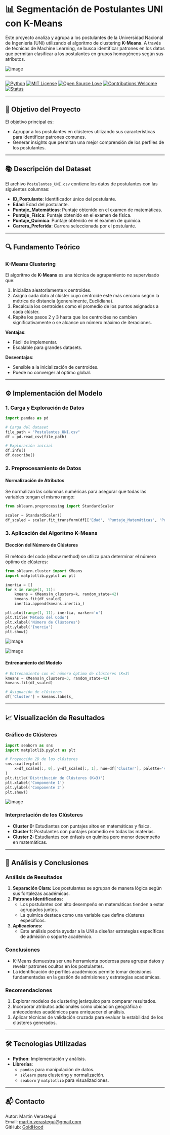 
# 📊 **Segmentación de Postulantes UNI con K-Means**

Este proyecto analiza y agrupa a los postulantes de la Universidad Nacional de Ingeniería (UNI) utilizando el algoritmo de clustering **K-Means**. A través de técnicas de Machine Learning, se busca identificar patrones en los datos que permitan clasificar a los postulantes en grupos homogéneos según sus atributos.

![image](https://github.com/user-attachments/assets/fea9e86e-cd6b-464f-b99c-38ec9220c6e6)

---

[![Python](https://img.shields.io/badge/Python-3.9+-blue.svg?style=for-the-badge&logo=python)](https://www.python.org/)
[![MIT License](https://img.shields.io/badge/License-MIT-green.svg?style=for-the-badge)](LICENSE)
[![Open Source Love](https://img.shields.io/badge/Open%20Source-%E2%9D%A4-red.svg?style=for-the-badge)]()
[![Contributions Welcome](https://img.shields.io/badge/Contributions-Welcome-brightgreen.svg?style=for-the-badge&logo=github)]()
[![Status](https://img.shields.io/badge/Status-Active-success.svg?style=for-the-badge)]()

---

## 📌 **Objetivo del Proyecto**

El objetivo principal es:

- Agrupar a los postulantes en clústeres utilizando sus características para identificar patrones comunes.
- Generar insights que permitan una mejor comprensión de los perfiles de los postulantes.

---

## 📚 **Descripción del Dataset**

El archivo `Postulantes_UNI.csv` contiene los datos de postulantes con las siguientes columnas:

- **ID_Postulante**: Identificador único del postulante.
- **Edad**: Edad del postulante.
- **Puntaje_Matemáticas**: Puntaje obtenido en el examen de matemáticas.
- **Puntaje_Física**: Puntaje obtenido en el examen de física.
- **Puntaje_Química**: Puntaje obtenido en el examen de química.
- **Carrera_Preferida**: Carrera seleccionada por el postulante.

---

## 🔍 **Fundamento Teórico**

### K-Means Clustering

El algoritmo de **K-Means** es una técnica de agrupamiento no supervisado que:

1. Inicializa aleatoriamente `K` centroides.
2. Asigna cada dato al clúster cuyo centroide esté más cercano según la métrica de distancia (generalmente, Euclidiana).
3. Recalcula los centroides como el promedio de los puntos asignados a cada clúster.
4. Repite los pasos 2 y 3 hasta que los centroides no cambien significativamente o se alcance un número máximo de iteraciones.

**Ventajas**:
- Fácil de implementar.
- Escalable para grandes datasets.

**Desventajas**:
- Sensible a la inicialización de centroides.
- Puede no converger al óptimo global.

---

## ⚙️ **Implementación del Modelo**

### 1. Carga y Exploración de Datos

```python
import pandas as pd

# Carga del dataset
file_path = "Postulantes_UNI.csv"
df = pd.read_csv(file_path)

# Exploración inicial
df.info()
df.describe()
```

### 2. Preprocesamiento de Datos

#### Normalización de Atributos
Se normalizan las columnas numéricas para asegurar que todas las variables tengan el mismo rango:

```python
from sklearn.preprocessing import StandardScaler

scaler = StandardScaler()
df_scaled = scaler.fit_transform(df[['Edad', 'Puntaje_Matemáticas', 'Puntaje_Física', 'Puntaje_Química']])
```

### 3. Aplicación del Algoritmo K-Means

#### Elección del Número de Clústeres
El método del codo (elbow method) se utiliza para determinar el número óptimo de clústeres:

```python
from sklearn.cluster import KMeans
import matplotlib.pyplot as plt

inertia = []
for k in range(1, 11):
    kmeans = KMeans(n_clusters=k, random_state=42)
    kmeans.fit(df_scaled)
    inertia.append(kmeans.inertia_)

plt.plot(range(1, 11), inertia, marker='o')
plt.title('Método del Codo')
plt.xlabel('Número de Clústeres')
plt.ylabel('Inercia')
plt.show()
```

![image](https://github.com/user-attachments/assets/6c237a46-651f-408b-9b5e-ab868efb66be)

![image](https://github.com/user-attachments/assets/8655f261-0877-4d8e-a2fb-60b061b9a40d)

#### Entrenamiento del Modelo

```python
# Entrenamiento con el número óptimo de clústeres (K=3)
kmeans = KMeans(n_clusters=3, random_state=42)
kmeans.fit(df_scaled)

# Asignación de clústeres
df['Cluster'] = kmeans.labels_
```

---

## 📈 **Visualización de Resultados**

### Gráfico de Clústeres

```python
import seaborn as sns
import matplotlib.pyplot as plt

# Proyección 2D de los clústeres
sns.scatterplot(
    x=df_scaled[:, 0], y=df_scaled[:, 1], hue=df['Cluster'], palette='viridis'
)
plt.title('Distribución de Clústeres (K=3)')
plt.xlabel('Componente 1')
plt.ylabel('Componente 2')
plt.show()
```
![image](https://github.com/user-attachments/assets/ba3acb8f-3fd7-416a-a6ef-c0bc1d150bdb)

### Interpretación de los Clústeres

- **Cluster 0:** Estudiantes con puntajes altos en matemáticas y física.
- **Cluster 1:** Postulantes con puntajes promedio en todas las materias.
- **Cluster 2:** Estudiantes con énfasis en química pero menor desempeño en matemáticas.

---

## 🔬 **Análisis y Conclusiones**

### Análisis de Resultados
1. **Separación Clara:** Los postulantes se agrupan de manera lógica según sus fortalezas académicas.
2. **Patrones Identificados:**
   - Los postulantes con alto desempeño en matemáticas tienden a estar agrupados juntos.
   - La química destaca como una variable que define clústeres específicos.
3. **Aplicaciones:**
   - Este análisis podría ayudar a la UNI a diseñar estrategias específicas de admisión o soporte académico.

### Conclusiones
- K-Means demuestra ser una herramienta poderosa para agrupar datos y revelar patrones ocultos en los postulantes.
- La identificación de perfiles académicos permite tomar decisiones fundamentadas en la gestión de admisiones y estrategias académicas.

### Recomendaciones
1. Explorar modelos de clustering jerárquico para comparar resultados.
2. Incorporar atributos adicionales como ubicación geográfica o antecedentes académicos para enriquecer el análisis.
3. Aplicar técnicas de validación cruzada para evaluar la estabilidad de los clústeres generados.

---

## 🛠️ **Tecnologías Utilizadas**

- **Python**: Implementación y análisis.
- **Librerías**:
  - `pandas` para manipulación de datos.
  - `sklearn` para clustering y normalización.
  - `seaborn` y `matplotlib` para visualizaciones.

---

## 📬 **Contacto**

Autor: Martin Verastegui  
Email: martin.verastegui@gmail.com  
GitHub: [GoldHood](https://github.com/GoldHood)  
```
